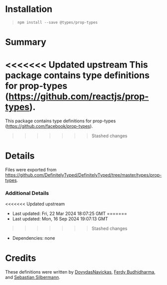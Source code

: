 # Installation
> `npm install --save @types/prop-types`

# Summary
<<<<<<< Updated upstream
This package contains type definitions for prop-types (https://github.com/reactjs/prop-types).
=======
This package contains type definitions for prop-types (https://github.com/facebook/prop-types).
>>>>>>> Stashed changes

# Details
Files were exported from https://github.com/DefinitelyTyped/DefinitelyTyped/tree/master/types/prop-types.

### Additional Details
<<<<<<< Updated upstream
 * Last updated: Fri, 22 Mar 2024 18:07:25 GMT
=======
 * Last updated: Mon, 16 Sep 2024 19:07:13 GMT
>>>>>>> Stashed changes
 * Dependencies: none

# Credits
These definitions were written by [DovydasNavickas](https://github.com/DovydasNavickas), [Ferdy Budhidharma](https://github.com/ferdaber), and [Sebastian Silbermann](https://github.com/eps1lon).
